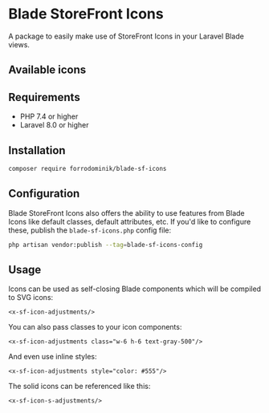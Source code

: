 # Blade StoreFront Icons

A package to easily make use of StoreFront Icons in your Laravel Blade views.

## Available icons

## Requirements

- PHP 7.4 or higher
- Laravel 8.0 or higher

## Installation

```bash
composer require forrodominik/blade-sf-icons
```

## Configuration

Blade StoreFront Icons also offers the ability to use features from Blade Icons like default classes, default attributes, etc. If you'd like to configure these, publish the `blade-sf-icons.php` config file:

```bash
php artisan vendor:publish --tag=blade-sf-icons-config
```

## Usage

Icons can be used as self-closing Blade components which will be compiled to SVG icons:

```blade
<x-sf-icon-adjustments/>
```

You can also pass classes to your icon components:

```blade
<x-sf-icon-adjustments class="w-6 h-6 text-gray-500"/>
```

And even use inline styles:

```blade
<x-sf-icon-adjustments style="color: #555"/>
```

The solid icons can be referenced like this:

```blade
<x-sf-icon-s-adjustments/>
```
